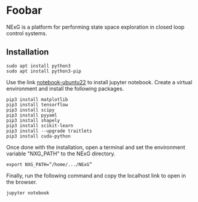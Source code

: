 # Foobar

NExG is a platform for performing state space exploration in closed loop control systems.

## Installation

```
sudo apt install python3
sudo apt install python3-pip
```

Use the link [notebook-ubuntu22](https://linuxhint.com/install-jupyter-notebook-ubuntu-22-04/) to install jupyter notebook.
Create a virtual environment and install the following packages.

```
pip3 install matplotlib
pip3 install tensorflow
pip3 install scipy
pip3 install pyyaml
pip3 install shapely
pip3 install scikit-learn
pip3 install --upgrade traitlets
pip3 install cuda-python
```

Once done with the installation, open a terminal and set the environment variable "NXG_PATH"
to the NExG directory.

```
export NXG_PATH=”/home/.../NExG”
```

Finally, run the following command and copy the localhost link to open in the browser.

```
jupyter notebook
```